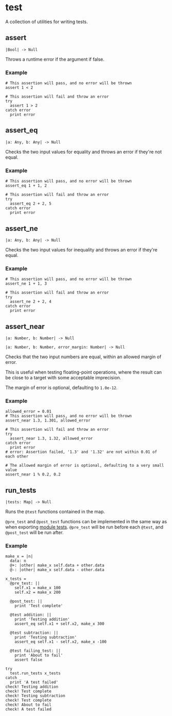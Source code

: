 # test

A collection of utilities for writing tests.

## assert

```kototype
|Bool| -> Null
```

Throws a runtime error if the argument if false.

### Example

```koto,skip_check
# This assertion will pass, and no error will be thrown
assert 1 < 2

# This assertion will fail and throw an error
try
  assert 1 > 2
catch error
  print error
```

## assert_eq

```kototype
|a: Any, b: Any| -> Null
```

Checks the two input values for equality and throws an error if they're not
equal.

### Example

```koto,skip_check
# This assertion will pass, and no error will be thrown
assert_eq 1 + 1, 2

# This assertion will fail and throw an error
try
  assert_eq 2 + 2, 5
catch error
  print error
```

## assert_ne

```kototype
|a: Any, b: Any| -> Null
```

Checks the two input values for inequality and throws an error if they're equal.

### Example

```koto,skip_check
# This assertion will pass, and no error will be thrown
assert_ne 1 + 1, 3

# This assertion will fail and throw an error
try
  assert_ne 2 + 2, 4
catch error
  print error
```

## assert_near

```kototype
|a: Number, b: Number| -> Null
```

```kototype
|a: Number, b: Number, error_margin: Number| -> Null
```

Checks that the two input numbers are equal, within an allowed margin of error.

This is useful when testing floating-point operations, where the result can be
close to a target with some acceptable imprecision.

The margin of error is optional, defaulting to `1.0e-12`.

### Example

```koto,skip_check
allowed_error = 0.01
# This assertion will pass, and no error will be thrown
assert_near 1.3, 1.301, allowed_error

# This assertion will fail and throw an error
try
  assert_near 1.3, 1.32, allowed_error
catch error
  print error
# error: Assertion failed, '1.3' and '1.32' are not within 0.01 of each other

# The allowed margin of error is optional, defaulting to a very small value
assert_near 1 % 0.2, 0.2
```

## run_tests

```kototype
|tests: Map| -> Null
```

Runs the `@test` functions contained in the map.

`@pre_test` and `@post_test` functions can be implemented in the same way as when exporting
[module tests](../language_guide.md#module-tests).
`@pre_test` will be run before each `@test`, and `@post_test` will be run after.


### Example

```koto
make_x = |n|
  data: n
  @+: |other| make_x self.data + other.data
  @-: |other| make_x self.data - other.data

x_tests =
  @pre_test: ||
    self.x1 = make_x 100
    self.x2 = make_x 200

  @post_test: ||
    print 'Test complete'

  @test addition: ||
    print 'Testing addition'
    assert_eq self.x1 + self.x2, make_x 300

  @test subtraction: ||
    print 'Testing subtraction'
    assert_eq self.x1 - self.x2, make_x -100

  @test failing_test: ||
    print 'About to fail'
    assert false

try
  test.run_tests x_tests
catch _
  print 'A test failed'
check! Testing addition
check! Test complete
check! Testing subtraction
check! Test complete
check! About to fail
check! A test failed
```
